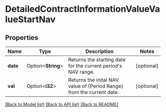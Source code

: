 # DetailedContractInformationValueValueStartNav

## Properties

Name | Type | Description | Notes
------------ | ------------- | ------------- | -------------
**date** | Option<**String**> | Returns the starting date for the current period's NAV range. | [optional]
**val** | Option<**i32**> | Returns the inital NAV value of {Period Range} from the current date. | [optional]

[[Back to Model list]](../README.md#documentation-for-models) [[Back to API list]](../README.md#documentation-for-api-endpoints) [[Back to README]](../README.md)


